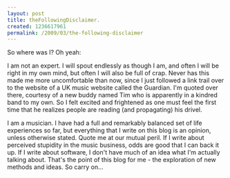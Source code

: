 ```yaml
--- 
layout: post
title: theFollowingDisclaimer.
created: 1236617961
permalink: /2009/03/the-following-disclaimer
---
```

So where was I?  Oh yeah:

I am not an expert.  I will spout endlessly as though I am, and often I will be right in my own mind, but often I will also be full of crap.  Never has this made me more uncomfortable than now, since I just followed a link trail over to the website of a UK music website called the Guardian. I'm quoted over there, courtesy of a new buddy named Tim who is apparently in a kindred band to my own.  So I felt excited and frightened as one must feel the first time that he realizes people are reading (and propagating) his drivel.

I am a musician.  I have had a full and remarkably balanced set of life experiences so far, but everything that I write on this blog is an opinion, unless otherwise stated.  Quote me at our mutual peril.  If I write about perceived stupidity in the music business, odds are good that I can back it up.  If I write about software, I don't have much of an idea what I'm actually talking about.  That's the point of this blog for me - the exploration of new methods and ideas.  So carry on...
